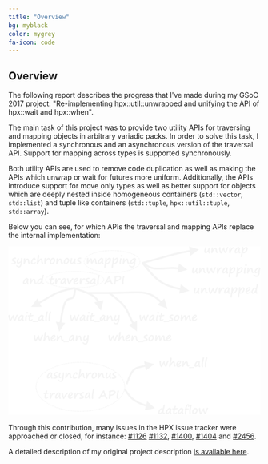 ```yaml
---
title: "Overview"
bg: myblack
color: mygrey
fa-icon: code
---
```


## Overview

The following report describes the progress that I've made during my GSoC 2017 project:
"Re-implementing hpx::util::unwrapped and unifying the API of hpx::wait and hpx::when".

The main task of this project was to provide two utility APIs for traversing and mapping
objects in arbitrary variadic packs. In order to solve this task, I implemented a synchronous and an asynchronous version of the traversal API. Support for mapping across types is supported synchronously.

Both utility APIs are used to remove code duplication as well as making the APIs which unwrap or wait for futures more uniform. Additionally, the APIs introduce support for move only types as well as better support for objects which are deeply nested inside homogeneous containers (`std::vector`, `std::list`)
and tuple like containers (`std::tuple`, `hpx::util::tuple`, `std::array`).

Below you can see, for which APIs the traversal and mapping APIs replace the internal implementation:

<p align="center">
  <img alt="Design" src="assets/design.png">
</p>

Through this contribution, many issues in the HPX issue tracker were approached or closed,
for instance: [#1126](https://github.com/STEllAR-GROUP/hpx/issues/1126)  [#1132](https://github.com/STEllAR-GROUP/hpx/issues/1132), [#1400](https://github.com/STEllAR-GROUP/hpx/issues/1400), [#1404](https://github.com/STEllAR-GROUP/hpx/issues/1404) and [#2456](https://github.com/STEllAR-GROUP/hpx/issues/2456).

A detailed description of my original project description [is available here](https://cdn.rawgit.com/Naios/hpx/proposal/blank_proposal_light.pdf).
